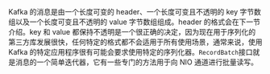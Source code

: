 Kafka 的消息是由一个长度可变的 header、一个长度可变且不透明的 key 字节数组以及一个长度可变且不透明的 value 字节数组组成。header 的格式会在下一节介绍。key 和 value 都保持不透明是一个很正确的决定，因为现在用于序列化的第三方库发展很快，任何特定的格式都不会适用于所有使用场景，通常来说，使用 Kafka 的特定应用程序很有可能会要求使用特定的序列化器。`RecordBatch`接口就是消息的一个简单迭代器，它有一些专门的方法用于向 NIO 通道进行批量读写。